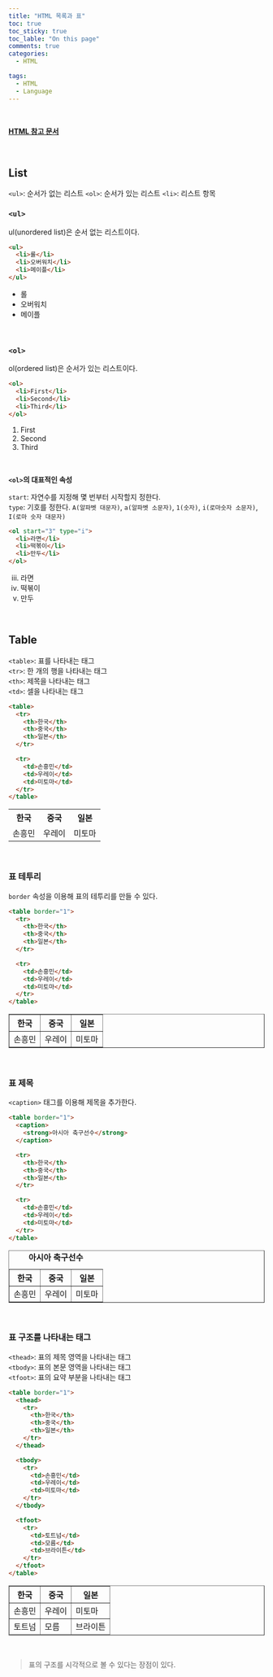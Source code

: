 ```yaml
---
title: "HTML 목록과 표"
toc: true
toc_sticky: true
toc_lable: "On this page"
comments: true
categories:
  - HTML

tags:
  - HTML
  - Language
---
```


<br>

**[HTML 참고 문서](https://wikidocs.net/160361)**

<br>

## List

`<ul>`: 순서가 없는 리스트
`<ol>`: 순서가 있는 리스트
`<li>`: 리스트 항목

### `<ul>`
ul(unordered list)은 순서 없는 리스트이다.  

```html
<ul>
  <li>롤</li>
  <li>오버워치</li>
  <li>메이플</li>
</ul>
```

<ul>
  <li>롤</li>
  <li>오버워치</li>
  <li>메이플</li>
</ul>

<br>

### `<ol>`
ol(ordered list)은 순서가 있는 리스트이다.  

```html
<ol>
  <li>First</li>
  <li>Second</li>
  <li>Third</li>
</ol>
```

<ol>
  <li>First</li>
  <li>Second</li>
  <li>Third</li>
</ol>

<br>

**`<ol>`의 대표적인 속성**

`start`: 자연수를 지정해 몇 번부터 시작할지 정한다.  
`type`: 기호를 정한다. `A(알파벳 대문자)`, `a(알파벳 소문자)`, `1(숫자)`, `i(로마숫자 소문자)`, `I(로마 숫자 대문자)`

```html
<ol start="3" type="i">
  <li>라면</li>
  <li>떡볶이</li>
  <li>만두</li>
</ol>
```

<ol start="3" type="i">
  <li>라면</li>
  <li>떡볶이</li>
  <li>만두</li>
</ol>

<br>

## Table
`<table>`: 표를 나타내는 태그  
`<tr>`: 한 개의 행을 나타내는 태그  
`<th>`: 제목을 나타내는 태그  
`<td>`: 셀을 나타내는 태그  

```html
<table>
  <tr>
    <th>한국</th>
    <th>중국</th>
    <th>일본</th>
  </tr>

  <tr>
    <td>손흥민</td>
    <td>우레이</td>
    <td>미토마</td>
  </tr>
</table>
```

<table>
  <tr>
    <th>한국</th>
    <th>중국</th>
    <th>일본</th>
  </tr>

  <tr>
    <td>손흥민</td>
    <td>우레이</td>
    <td>미토마</td>
  </tr>
</table>

<br>

### 표 테투리
`border` 속성을 이용해 표의 테투리를 만들 수 있다.  

```html
<table border="1">
  <tr>
    <th>한국</th>
    <th>중국</th>
    <th>일본</th>
  </tr>

  <tr>
    <td>손흥민</td>
    <td>우레이</td>
    <td>미토마</td>
  </tr>
</table>
```

<table border="1">
  <tr>
    <th>한국</th>
    <th>중국</th>
    <th>일본</th>
  </tr>

  <tr>
    <td>손흥민</td>
    <td>우레이</td>
    <td>미토마</td>
  </tr>
</table>

<br>

### 표 제목
`<caption>` 태그를 이용해 제목을 추가한다.  

```html
<table border="1">
  <caption>
    <strong>아시아 축구선수</strong>
  </caption>

  <tr>
    <th>한국</th>
    <th>중국</th>
    <th>일본</th>
  </tr>

  <tr>
    <td>손흥민</td>
    <td>우레이</td>
    <td>미토마</td>
  </tr>
</table>
```

<table border="1">
  <caption><strong>아시아 축구선수</strong></caption>

  <tr>
    <th>한국</th>
    <th>중국</th>
    <th>일본</th>
  </tr>

  <tr>
    <td>손흥민</td>
    <td>우레이</td>
    <td>미토마</td>
  </tr>
</table>

<br>

### 표 구조를 나타내는 태그
`<thead>`: 표의 제목 영역을 나타내는 태그  
`<tbody>`: 표의 본문 영역을 나타내는 태그  
`<tfoot>`: 표의 요약 부분을 나타내는 태그  

```html
<table border="1">
  <thead>
    <tr>
      <th>한국</th>
      <th>중국</th>
      <th>일본</th>
    </tr>
  </thead>

  <tbody>
    <tr>
      <td>손흥민</td>
      <td>우레이</td>
      <td>미토마</td>
    </tr>
  </tbody>

  <tfoot>
    <tr>
      <td>토트넘</td>
      <td>모름</td>
      <td>브라이튼</td>
    </tr>
  </tfoot>
</table>
```

<table border="1">
  <thead>
    <tr>
      <th>한국</th>
      <th>중국</th>
      <th>일본</th>
    </tr>
  </thead>

  <tbody>
    <tr>
      <td>손흥민</td>
      <td>우레이</td>
      <td>미토마</td>
    </tr>
  </tbody>

  <tfoot>
    <tr>
      <td>토트넘</td>
      <td>모름</td>
      <td>브라이튼</td>
    </tr>
  </tfoot>
</table>

<br>

> 표의 구조를 시각적으로 볼 수 있다는 장점이 있다.  

<br>